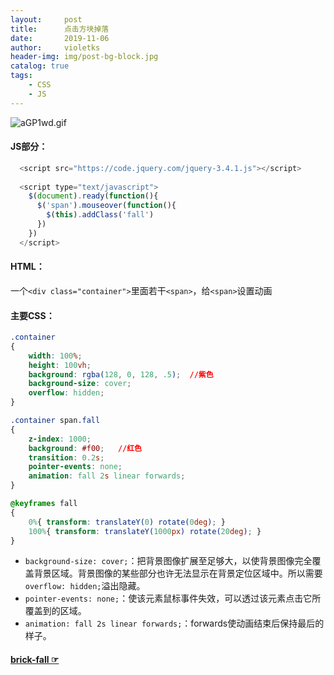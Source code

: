 ```yaml
---
layout:     post
title:      点击方块掉落
date:       2019-11-06
author:     violetks
header-img: img/post-bg-block.jpg
catalog: true
tags:
    - CSS
    - JS
---
```


![aGP1wd.gif](https://s1.ax1x.com/2020/08/01/aGP1wd.gif)
<!-- ![aGP1wd.gif](/instructPic/aGP1wd.gif) -->

#### JS部分：

```javascript
  <script src="https://code.jquery.com/jquery-3.4.1.js"></script>
  
  <script type="text/javascript">
    $(document).ready(function(){
      $('span').mouseover(function(){
        $(this).addClass('fall')
      })
    })
  </script>
```
#### HTML：
一个`<div class="container">`里面若干`<span>`，给`<span>`设置动画<br>
#### 主要CSS：
```css
.container
{
    width: 100%;
    height: 100vh;
    background: rgba(128, 0, 128, .5);  //紫色
    background-size: cover;
    overflow: hidden;
}

.container span.fall
{
    z-index: 1000;
    background: #f00;   //红色
    transition: 0.2s;
    pointer-events: none;
    animation: fall 2s linear forwards;
}

@keyframes fall
{
    0%{ transform: translateY(0) rotate(0deg); }
    100%{ transform: translateY(1000px) rotate(20deg); }
}
```
- `background-size: cover;`：把背景图像扩展至足够大，以使背景图像完全覆盖背景区域。背景图像的某些部分也许无法显示在背景定位区域中。所以需要`overflow: hidden;`溢出隐藏。<br>
- `pointer-events: none;`：使该元素鼠标事件失效，可以透过该元素点击它所覆盖到的区域。<br>
- `animation: fall 2s linear forwards;`：forwards使动画结束后保持最后的样子。

#### [brick-fall ☞](/demo/brick-fall/index.html)
